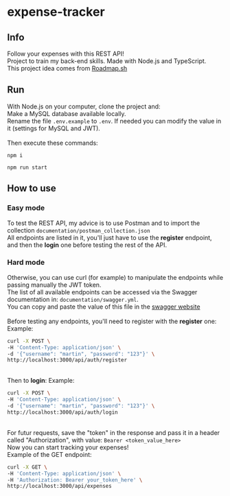 # expense-tracker

## Info
Follow your expenses with this REST API!\
Project to train my back-end skills. Made with Node.js and TypeScript.\
This project idea comes from [Roadmap.sh](https://roadmap.sh/projects/expense-tracker-api)

## Run
With Node.js on your computer, clone the project and:\
Make a MySQL database available locally.\
Rename the file `.env.example` to `.env`. If needed you can modify the value in it (settings for MySQL and JWT).\
\
Then execute these commands:
```
npm i
```

```
npm run start
```

## How to use
### Easy mode
To test the REST API, my advice is to use Postman and to import the collection `documentation/postman_collection.json`\
All endpoints are listed in it, you'll just have to use the **register** endpoint, and then the **login** one before testing the rest of the API.

### Hard mode
Otherwise, you can use curl (for example) to manipulate the endpoints while passing manually the JWT token.\
The list of all available endpoints can be accessed via the Swagger documentation in: `documentation/swagger.yml`.\
You can copy and paste the value of this file in the [swagger website](https://editor.swagger.io/)\
\
Before testing any endpoints, you'll need to register with the **register** one:\
Example:
```bash
curl -X POST \
-H 'Content-Type: application/json' \
-d '{"username": "martin", "password": "123"}' \
http://localhost:3000/api/auth/register
```
\
Then to **login**:
Example:
```bash
curl -X POST \
-H 'Content-Type: application/json' \
-d '{"username": "martin", "password": "123"}' \
http://localhost:3000/api/auth/login
```
\
For futur requests, save the "token" in the response and pass it in a header called "Authorization", with value: `Bearer <token_value_here>`\
Now you can start tracking your expenses!\
Example of the GET endpoint:
```bash
curl -X GET \
-H 'Content-Type: application/json' \
-H 'Authorization: Bearer your_token_here' \
http://localhost:3000/api/expenses
```
